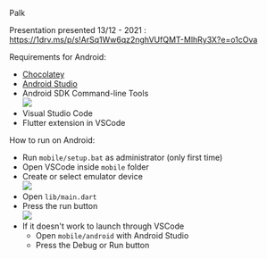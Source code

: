 Palk

Presentation presented 13/12 - 2021 : https://1drv.ms/p/s!ArSq1Ww6qz2nghVUfQMT-MlhRy3X?e=o1cOva

Requirements for Android:
- [Chocolatey](https://chocolatey.org/install)
- [Android Studio](https://developer.android.com/studio)
- Android SDK Command-line Tools  
![](https://i.imgur.com/DKCaaI2.png)
- Visual Studio Code
- Flutter extension in VSCode

How to run on Android:
- Run `mobile/setup.bat` as administrator (only first time)
- Open VSCode inside `mobile` folder
- Create or select emulator device  
![](https://i.imgur.com/uaBVHnl.png)
- Open `lib/main.dart`
- Press the run button  
![](https://i.imgur.com/5NIiKO8.png)
- If it doesn't work to launch through VSCode
  - Open `mobile/android` with Android Studio
  - Press the Debug or Run button
